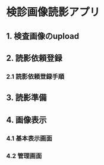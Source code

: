 # 検診画像読影アプリ

## 1. 検査画像のupload

## 2. 読影依頼登録

### 2.1 読影依頼登録手順

## 3. 読影準備


## 4. 画像表示

### 4.1 基本表示画面

### 4.2 管理画面
